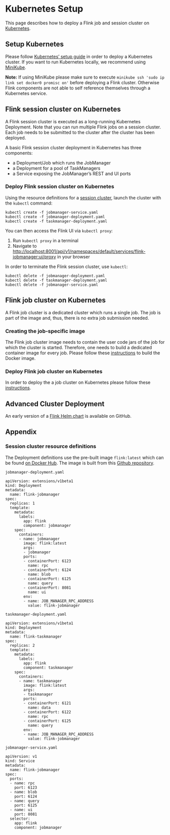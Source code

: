 

# Kubernetes Setup

This page describes how to deploy a Flink job and session cluster on [Kubernetes](https://kubernetes.io).

## Setup Kubernetes

Please follow [Kubernetes’ setup guide](https://kubernetes.io/docs/setup/) in order to deploy a Kubernetes cluster. If you want to run Kubernetes locally, we recommend using [MiniKube](https://kubernetes.io/docs/setup/minikube/).

**Note:** If using MiniKube please make sure to execute `minikube ssh 'sudo ip link set docker0 promisc on'` before deploying a Flink cluster. Otherwise Flink components are not able to self reference themselves through a Kubernetes service.

## Flink session cluster on Kubernetes

A Flink session cluster is executed as a long-running Kubernetes Deployment. Note that you can run multiple Flink jobs on a session cluster. Each job needs to be submitted to the cluster after the cluster has been deployed.

A basic Flink session cluster deployment in Kubernetes has three components:

*   a Deployment/Job which runs the JobManager
*   a Deployment for a pool of TaskManagers
*   a Service exposing the JobManager’s REST and UI ports

### Deploy Flink session cluster on Kubernetes

Using the resource definitions for a [session cluster](#session-cluster-resource-definitions), launch the cluster with the `kubectl` command:

```
kubectl create -f jobmanager-service.yaml
kubectl create -f jobmanager-deployment.yaml
kubectl create -f taskmanager-deployment.yaml 
```

You can then access the Flink UI via `kubectl proxy`:

1.  Run `kubectl proxy` in a terminal
2.  Navigate to [http://localhost:8001/api/v1/namespaces/default/services/flink-jobmanager:ui/proxy](http://localhost:8001/api/v1/namespaces/default/services/flink-jobmanager:ui/proxy) in your browser

In order to terminate the Flink session cluster, use `kubectl`:

```
kubectl delete -f jobmanager-deployment.yaml
kubectl delete -f taskmanager-deployment.yaml
kubectl delete -f jobmanager-service.yaml 
```

## Flink job cluster on Kubernetes

A Flink job cluster is a dedicated cluster which runs a single job. The job is part of the image and, thus, there is no extra job submission needed.

### Creating the job-specific image

The Flink job cluster image needs to contain the user code jars of the job for which the cluster is started. Therefore, one needs to build a dedicated container image for every job. Please follow these [instructions](https://github.com/apache/flink/blob/release-1.7/flink-container/docker/README.md) to build the Docker image.

### Deploy Flink job cluster on Kubernetes

In order to deploy the a job cluster on Kubernetes please follow these [instructions](https://github.com/apache/flink/blob/release-1.7/flink-container/kubernetes/README.md#deploy-flink-job-cluster).

## Advanced Cluster Deployment

An early version of a [Flink Helm chart](https://github.com/docker-flink/examples) is available on GitHub.

## Appendix

### Session cluster resource definitions

The Deployment definitions use the pre-built image `flink:latest` which can be found [on Docker Hub](https://hub.docker.com/r/_/flink/). The image is built from this [Github repository](https://github.com/docker-flink/docker-flink).

`jobmanager-deployment.yaml`



```
apiVersion: extensions/v1beta1
kind: Deployment
metadata:
  name: flink-jobmanager
spec:
  replicas: 1
  template:
    metadata:
      labels:
        app: flink
        component: jobmanager
    spec:
      containers:
      - name: jobmanager
        image: flink:latest
        args:
        - jobmanager
        ports:
        - containerPort: 6123
          name: rpc
        - containerPort: 6124
          name: blob
        - containerPort: 6125
          name: query
        - containerPort: 8081
          name: ui
        env:
        - name: JOB_MANAGER_RPC_ADDRESS
          value: flink-jobmanager
```



`taskmanager-deployment.yaml`



```
apiVersion: extensions/v1beta1
kind: Deployment
metadata:
  name: flink-taskmanager
spec:
  replicas: 2
  template:
    metadata:
      labels:
        app: flink
        component: taskmanager
    spec:
      containers:
      - name: taskmanager
        image: flink:latest
        args:
        - taskmanager
        ports:
        - containerPort: 6121
          name: data
        - containerPort: 6122
          name: rpc
        - containerPort: 6125
          name: query
        env:
        - name: JOB_MANAGER_RPC_ADDRESS
          value: flink-jobmanager
```



`jobmanager-service.yaml`



```
apiVersion: v1
kind: Service
metadata:
  name: flink-jobmanager
spec:
  ports:
  - name: rpc
    port: 6123
  - name: blob
    port: 6124
  - name: query
    port: 6125
  - name: ui
    port: 8081
  selector:
    app: flink
    component: jobmanager
```



